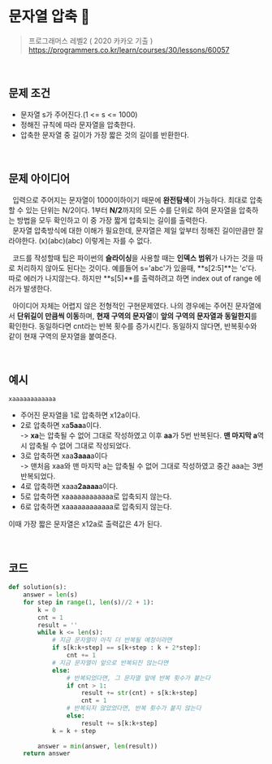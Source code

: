 # 문자열 압축 💬
> 프로그래머스 레벨2 ( 2020 카카오 기출 )   
> https://programmers.co.kr/learn/courses/30/lessons/60057   

<br>

## 문제 조건
- 문자열 s가 주어진다.(1 <= s <= 1000)
- 정해진 규칙에 따라 문자열을 압축한다.
- 압축한 문자열 중 길이가 가장 짧은 것의 길이를 반환한다.

<br>

## 문제 아이디어
&nbsp; 입력으로 주어지는 문자열이 1000이하이기 때문에 **완전탐색**이 가능하다. 최대로 압축할 수 있는 단위는 N/2이다. 1부터 **N/2**까지의 모든 수를 단위로 하여 문자열을 압축하는 방법을 모두 확인하고 이 중 가장 짧게 압축되는 길이를 출력한다.   
&nbsp; 문자열 압축방식에 대한 이해가 필요한데, 문자열은 제일 앞부터 정해진 길이만큼만 잘라야한다. (x)(abc)(abc) 이렇게는 자를 수 없다.

&nbsp; 코드를 작성할때 팁은 파이썬의 **슬라이싱**을 사용할 때는 **인덱스 범위**가 나가는 것을 따로 처리하지 않아도 된다는 것이다. 예를들어 s='abc'가 있을때, **s[2:5]**는 'c'다. 따로 에러가 나지않는다. 하지만 **s[5]**를 출력하려고 하면 index out of range 에러가 발생한다.

&nbsp; 아이디어 자체는 어렵지 않은 전형적인 구현문제였다. 나의 경우에는 주어진 문자열에서 **단위길이 만큼씩 이동**하며, **현재 구역의 문자열**이 **앞의 구역의 문자열과 동일한지**를 확인한다. 동일하다면 cnt라는 반복 횟수를 증가시킨다. 동일하지 않다면, 반복횟수와 같이 현재 구역의 문자열을 붙여준다.

<br>

## 예시
```
xaaaaaaaaaaaa
```
- 주어진 문자열을 1로 압축하면 x12a이다.   
- 2로 압축하면 xa**5aa**a이다.  
    -> **xa**는 압축될 수 없어 그대로 작성하였고 이후 **aa**가 5번 반복된다. **맨 마지막 a**역시 압축될 수 없어 그대로 작성되었다.   
- 3로 압축하면 xaa**3aaa**a이다   
    -> 맨처음 xaa와 맨 마지막 a는 압축될 수 없어 그대로 작성하였고 중간 aaa는 3번 반복되었다.
- 4로 압축하면 xaaa**2aaaa**a이다.
- 5로 압축하면 xaaaaaaaaaaaa로 압축되지 않는다.
- 6로 압축하면 xaaaaaaaaaaaa로 압축되지 않는다.

이때 가장 짧은 문자열은 x12a로 출력값은 4가 된다.

<br>

## 코드
```python
def solution(s):
    answer = len(s)
    for step in range(1, len(s)//2 + 1):
        k = 0
        cnt = 1
        result = ''
        while k <= len(s):
            # 지금 문자열이 아직 더 반복될 예정이라면
            if s[k:k+step] == s[k+step : k + 2*step]:
                cnt += 1
            # 지금 문자열이 앞으로 반복되진 않는다면
            else:
                # 반복되었다면, 그 문자열 앞에 반복 횟수가 붙는다
                if cnt > 1:
                    result += str(cnt) + s[k:k+step]
                    cnt = 1
                # 반복되지 않았었다면, 반복 횟수가 붙지 않는다
                else:
                    result += s[k:k+step]
            k = k + step
        
        answer = min(answer, len(result))
    return answer
```